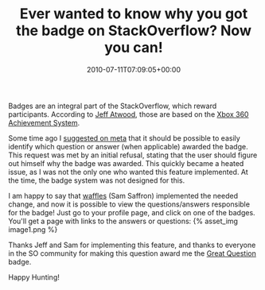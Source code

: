 ﻿---
title: Ever wanted to know why you got the badge on StackOverflow? Now you can!
date: 2010-07-11T07:09:05+00:00
---
Badges are an integral part of the StackOverflow, which reward participants. According to [Jeff Atwood](http://www.codinghorror.com), those are based on the [Xbox 360 Achievement System](http://www.xbox360achievements.org/index.php).

<!-- more -->

Some time ago I [suggested on meta](http://meta.stackoverflow.com/questions/88/find-out-which-question-answer-awarded-you-the-badge) that it should be possible to easily identify which question or answer (when applicable) awarded the badge. This request was met by an initial refusal, stating that the user should figure out himself why the badge was awarded. This quickly became a heated issue, as I was not the only one who wanted this feature implemented. At the time, the badge system was not designed for this.

I am happy to say that [waffles](http://meta.stackoverflow.com/users/17174/waffles) (Sam Saffron) implemented the needed change, and now it is possible to view the questions/answers responsible for the badge! Just go to your profile page, and click on one of the badges. You'll get a page with links to the answers or questions:
{% asset_img image1.png %}

Thanks Jeff and Sam for implementing this feature, and thanks to everyone in the SO community for making this question award me the [Great Question](http://meta.stackoverflow.com/badges/22/great-question?user_id=8205) badge.

Happy Hunting!
